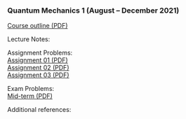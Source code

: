 ### Quantum Mechanics 1 (August – December 2021)

[Course outline (PDF)](teaching/2021_QM1.pdf)   

Lecture Notes:    

Assignment Problems:     
[Assignment 01 (PDF)](teaching/QM2021_Assignment_01.pdf)     
[Assignment 02 (PDF)](teaching/QM2021_Assignment_02.pdf)     
[Assignment 03 (PDF)](teaching/QM2021_Assignment_03.pdf)    

Exam Problems:    
[Mid-term (PDF)](teaching/QM2021_MidTerm.pdf)    

Additional references:    

